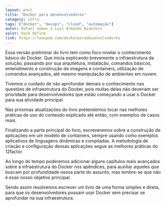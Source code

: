 ```yaml
---
layout: post
title: "Docker para desenvolvedores"
category: infra
tags: ["docker", "devops", "cloud", "automação"]
autor: Rafael Gomes e Luis Armando Bianchin
valor: Você define
link: https://leanpub.com/dockerparadesenvolvedores
---
```

Essa versão preliminar do livro tem como foco nivelar o conhecimento básico do Docker. Que inicia explicando brevemente a infraestrutura da solução, passando por sua arquitetura, instalação, comandos básicos, entendimento e construção de imagens e containers, utilização de comandos avançados, até mesmo manipulação de ambientes em nuvem.

Tivemos o cuidado de não aprofundar demais o conhecimento nas questões de infraestrutura do Docker, pois muitas delas não deveriam ser prioridade para desenvolvedores que estão começando a usar o Docker para sua atividade principal.

Nas próximas atualizações do livro pretendemos tocar nas melhores práticas de uso do conteúdo explicado até então, com exemplos de casos reais.

Finalizando a parte principal do livro, escreveremos sobre a construção de aplicações em um modelo de containers, sempre usando como exemplos aplicativos de linguagens dinâmicas e compiladas. A metodologia de criação e configuração dessas aplicações segue as melhores práticas do 12factor.

Ao longo do tempo poderemos adicionar alguns capítulos mais avançados sobre a infraestrutura do Docker nos apêndices, para auxiliar aqueles que buscam por profundidade nessa parte do assunto, mas lembre-se que não é esse nosso objetivo principal.

Sendo assim resolvemos escrever um livro de uma forma simples e direta, para que os desenvolvedores possam usar Docker sem precisar se aprofundar na sua infraestrutura.
